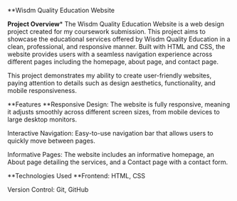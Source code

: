 **Wisdm Quality Education Website

**Project Overview***
The Wisdm Quality Education Website is a web design project created for my coursework submission. This project aims to showcase the educational services offered by Wisdm Quality Education in a clean, professional, and responsive manner. Built with HTML and CSS, the website provides users with a seamless navigation experience across different pages including the homepage, about page, and contact page.

This project demonstrates my ability to create user-friendly websites, paying attention to details such as design aesthetics, functionality, and mobile responsiveness.

**Features
**Responsive Design: The website is fully responsive, meaning it adjusts smoothly across different screen sizes, from mobile devices to large desktop monitors.

Interactive Navigation: Easy-to-use navigation bar that allows users to quickly move between pages.

Informative Pages: The website includes an informative homepage, an About page detailing the services, and a Contact page with a contact form.

**Technologies Used
**Frontend: HTML, CSS

Version Control: Git, GitHub

